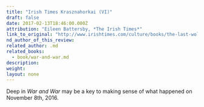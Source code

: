 ```yaml
---
title: "Irish Times Krasznahorkai (VI)"
draft: false
date: 2017-02-13T18:46:00.000Z
attribution: "Eileen Battersby, *The Irish Times*"
link_to_original: "http://www.irishtimes.com/culture/books/the-last-wolf-review-an-intoxicating-adventure-1.2958085"
nd_author_of_this_review:
related_author: .md
related_books:
  - book/war-and-war.md
description:
weight:
layout: none
---
```

Deep in *War and War* may be a key to making sense of what happened on November 8th, 2016.

